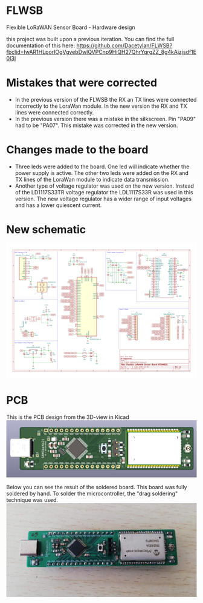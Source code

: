 # FLWSB
Flexible LoRaWAN Sensor Board - Hardware design

this project was built upon a previous iteration. You can find the full documentation of this here: https://github.com/Dacetylan/FLWSB?fbclid=IwAR1HLporIOgVgvebDwlQVPCnp9HiQH27QhrYqrgZZ_8g4kAjzjsdf1E0I3I

# Mistakes that were corrected
- In the previous version of the FLWSB the RX an TX lines were connected incorrectly to the LoraWan module. In the new version the RX and TX lines were connected correctly.
- In the previous version there was a mistake in the silkscreen. Pin "PA09" had to be "PA07". This mistake was corrected in the new version.

# Changes made to the board
- Three leds were added to the board. One led will indicate whether the power supply is active. The other two leds were added on the RX and TX lines of the LoraWan module to indicate data transmission.
- Another type of voltage regulator was used on the new version. Instead of the LD1117S33TR voltage regulator the LDL1117S33R was used in this version. The new voltage regulator has a wider range of input voltages and has a lower quiescent current.

# New schematic
![FLWSB](assets/FLWSB-SAMDaaNo21.svg 'Figuur 1: New schematic of the FLWSB')

# PCB
This is the PCB design from the 3D-view in Kicad
![FLWSB](assets/FLWSB.png 'Figuur 2: 3D view of the new FLWSB version')

Below you can see the result of the soldered board. This board was fully soldered by hand. To solder the microcontroller, the "drag soldering" technique was used.
![FLWSB](assets/FLWSB_soldered.jpg 'Figuur 3: soldered FLWSB')
